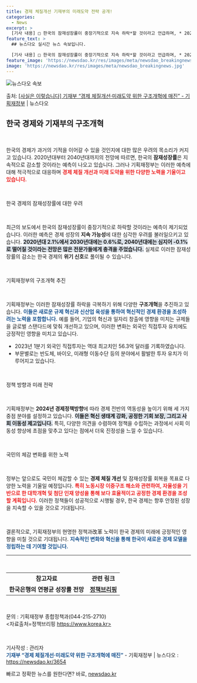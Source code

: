 ```yaml
---
title: 경제 체질개선 기재부의 미래도약 전략 공개!
categories:
  - News
excerpt: >
  [기사 내용] □ 한국의 잠재성장률이 중장기적으로 지속 하락*할 것이라고 언급하며, * 2020년대 2.1%…
feature_text: >
  ## 뉴스다오 실시간 뉴스 속보입니다.

  [기사 내용] □ 한국의 잠재성장률이 중장기적으로 지속 하락*할 것이라고 언급하며, * 2020년대 2.1%…
feature_image: 'https://newsdao.kr/res/images/meta/newsdao_breakingnews.jpg'
image: 'https://newsdao.kr/res/images/meta/newsdao_breakingnews.jpg'
---
```


![뉴스다오 속보](https://newsdao.kr/res/images/meta/newsdao_breakingnews.jpg)

<p>출처: <a href="https://newsdao.kr/3654" rel="dofollow">[사실은 이렇습니다] 기재부 “경제 체질개선·미래도약 위한 구조개혁에 매진” - 기획재정부</a> | 뉴스다오</p>

<h2 data-ke-size="size26">한국 경제와 기재부의 구조개혁</h2>

<p data-ke-size="size16">&nbsp;</p>

한국의 경제가 과거의 기적을 이어갈 수 있을 것인지에 대한 많은 우려의 목소리가 커지고 있습니다. 2020년대부터 2040년대까지의 전망에 따르면, 한국의 <b>잠재성장률</b>은 지속적으로 감소할 것이라는 예측이 나오고 있습니다. 그러나 기획재정부는 이러한 예측에 대해 적극적으로 대응하며 <b><span style="color: #ee2323;">경제 체질 개선과 미래 도약을 위한 다양한 노력을 기울이고 있습니다.</span></b>

<p data-ke-size="size16">&nbsp;</p>

한국 경제의 잠재성장률에 대한 우려

<p data-ke-size="size16">&nbsp;</p>

<p data-ke-size="size16">최근의 보도에서 한국의 잠재성장률이 중장기적으로 하락할 것이라는 예측이 제기되었습니다. 이러한 예측은 경제 성장의 <b>지속 가능성</b>에 대한 심각한 우려를 불러일으키고 있습니다. <b><span style="background-color: #21538527;">2020년대 2.1%에서 2030년대에는 0.6%로, 2040년대에는 심지어 -0.1%로 떨어질 것이라는 전망은 많은 전문가들에게 충격을 주었습니다.</span></b> 실제로 이러한 잠재성장률의 감소는 한국 경제의 <b>위기 신호</b>로 풀이될 수 있습니다.</p>

<p data-ke-size="size16">&nbsp;</p>

기획재정부의 구조개혁 추진

<p data-ke-size="size16">&nbsp;</p>

기획재정부는 이러한 잠재성장률 하락을 극복하기 위해 다양한 <b>구조개혁</b>을 추진하고 있습니다. <b><span style="color: #1a5490;">이들은 새로운 규제 혁신과 신산업 육성을 통하여 혁신적인 경제 환경을 조성하려는 노력을 포함합니다.</span></b> 예를 들어, 기업의 혁신과 일자리 창출에 영향을 미치는 규제들을 글로벌 스탠다드에 맞춰 개선하고 있으며, 이러한 변화는 외국인 직접투자 유치에도 긍정적인 영향을 미치고 있습니다.</p>

<ul>
<li>2023년 1분기 외국인 직접투자는 역대 최고치인 56.3억 달러를 기록하였습니다.</li>
<li>부문별로는 반도체, 바이오, 미래형 이동수단 등의 분야에서 활발한 투자 유치가 이루어지고 있습니다.</li>
</ul>

<p data-ke-size="size16">&nbsp;</p>

정책 방향과 미래 전략

<p data-ke-size="size16">&nbsp;</p>

기획재정부는 <b>2024년 경제정책방향</b>에 따라 경제 전반의 역동성을 높이기 위해 세 가지 중점 분야를 설정하고 있습니다. <b><span style="background-color: #21538527;">이들은 혁신 생태계 강화, 공정한 기회 보장, 그리고 사회 이동성 제고입니다.</span></b> 특히, 다양한 의견을 수렴하여 정책을 수립하는 과정에서 사회 이동성 향상에 초점을 맞추고 있다는 점에서 더욱 진정성을 느낄 수 있습니다.</p>

<p data-ke-size="size16">&nbsp;</p>

국민의 체감 변화를 위한 노력

<p data-ke-size="size16">&nbsp;</p>

정부는 앞으로도 국민이 체감할 수 있는 <b>경제 체질 개선</b> 및 잠재성장률 회복을 목표로 다양한 노력을 기울일 예정입니다. <b><span style="color: #ee2323;">특히 노동시장 이중구조 해소와 관련하여, 자율성을 기반으로 한 대학개혁 및 첨단 인재 양성을 통해 보다 효율적이고 공정한 경제 환경을 조성할 계획입니다.</span></b> 이러한 정책들이 성공적으로 시행될 경우, 한국 경제는 향후 안정된 성장을 지속할 수 있을 것으로 기대됩니다.</p>

<p data-ke-size="size16">&nbsp;</p>

결론적으로, 기획재정부의 현명한 정책과改革 노력이 한국 경제의 미래에 긍정적인 영향을 미칠 것으로 기대됩니다. <b><span style="color: #1a5490;">지속적인 변화와 혁신을 통해 한국이 새로운 경제 모델을 정립하는 데 기여할 것입니다.</span></b>

<hr>

<p data-ke-size="size16">&nbsp;</p>

<table style="width: 100%;">
<tr>
<td style="text-align: center; height: 17px;"><b>참고자료</b></td>
<td style="text-align: center; height: 17px;"><b>관련 링크</b></td>
</tr>
<tr>
<td style="text-align: center; height: 17px;"><b>한국은행의 연평균 성장률 전망</b></td>
<td style="text-align: center; height: 17px;"><b><a href="https://https://www.korea.kr" target="_blank">정책브리핑</a></b></td>
</tr>
</table>

<p data-ke-size="size16">&nbsp;</p>

문의 : 기획재정부 종합정책과(044-215-2710) <br/>
<자료출처=정책브리핑 https://www.korea.kr>
<p data-ke-size="size16">&nbsp;</p>

기사작성 : 관리자<br/>
<b><span style="color: #1a5490;">기재부 “경제 체질개선·미래도약 위한 구조개혁에 매진”</span></b> - 기획재정부 | 뉴스다오 : <a href="https://newsdao.kr/3654" target="_blank">https://newsdao.kr/3654</a> 

빠르고 정확한 뉴스를 원한다면? 바로, <a href="https://newsdao.kr" rel="dofollow">newsdao.kr</a>



